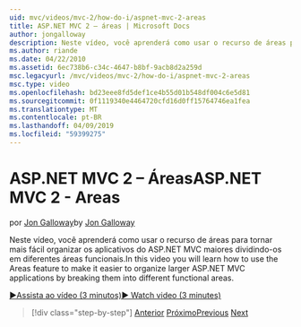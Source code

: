 ```yaml
---
uid: mvc/videos/mvc-2/how-do-i/aspnet-mvc-2-areas
title: ASP.NET MVC 2 – áreas | Microsoft Docs
author: jongalloway
description: Neste vídeo, você aprenderá como usar o recurso de áreas para tornar mais fácil organizar os aplicativos do ASP.NET MVC maiores dividindo-os em diferente funct...
ms.author: riande
ms.date: 04/22/2010
ms.assetid: 6ec738b6-c34c-4647-b8bf-9acb8d2a259d
msc.legacyurl: /mvc/videos/mvc-2/how-do-i/aspnet-mvc-2-areas
msc.type: video
ms.openlocfilehash: bd23eee8fd5def1ce4b55d01b548df004c6e5d81
ms.sourcegitcommit: 0f1119340e4464720cfd16d0ff15764746ea1fea
ms.translationtype: MT
ms.contentlocale: pt-BR
ms.lasthandoff: 04/09/2019
ms.locfileid: "59399275"
---
```

# <a name="aspnet-mvc-2---areas"></a><span data-ttu-id="6dbf9-103">ASP.NET MVC 2 – Áreas</span><span class="sxs-lookup"><span data-stu-id="6dbf9-103">ASP.NET MVC 2 - Areas</span></span>

<span data-ttu-id="6dbf9-104">por [Jon Galloway](https://github.com/jongalloway)</span><span class="sxs-lookup"><span data-stu-id="6dbf9-104">by [Jon Galloway](https://github.com/jongalloway)</span></span>

<span data-ttu-id="6dbf9-105">Neste vídeo, você aprenderá como usar o recurso de áreas para tornar mais fácil organizar os aplicativos do ASP.NET MVC maiores dividindo-os em diferentes áreas funcionais.</span><span class="sxs-lookup"><span data-stu-id="6dbf9-105">In this video you will learn how to use the Areas feature to make it easier to organize larger ASP.NET MVC applications by breaking them into different functional areas.</span></span>

[<span data-ttu-id="6dbf9-106">&#9654;Assista ao vídeo (3 minutos)</span><span class="sxs-lookup"><span data-stu-id="6dbf9-106">&#9654; Watch video (3 minutes)</span></span>](https://channel9.msdn.com/Blogs/ASP-NET-Site-Videos/aspnet-mvc-2-areas)

> [!div class="step-by-step"]
> <span data-ttu-id="6dbf9-107">[Anterior](mvc2-template-customization.md)
> [Próximo](aspnet-mvc-2-render-action.md)</span><span class="sxs-lookup"><span data-stu-id="6dbf9-107">[Previous](mvc2-template-customization.md)
[Next](aspnet-mvc-2-render-action.md)</span></span>
